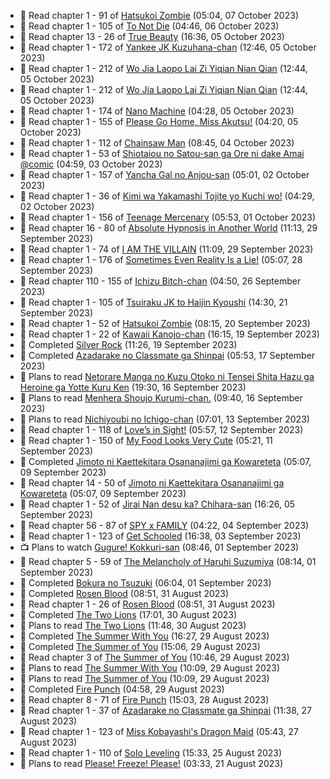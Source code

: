 <!-- ANILIST_ACTIVITY:start -->

-   📖 Read chapter 1 - 91 of [Hatsukoi Zombie](https://anilist.co/manga/86737) (05:04, 07 October 2023)
-   📖 Read chapter 1 - 105 of [To Not Die](https://anilist.co/manga/136099) (04:46, 06 October 2023)
-   📖 Read chapter 13 - 26 of [True Beauty](https://anilist.co/manga/103995) (16:36, 05 October 2023)
-   📖 Read chapter 1 - 172 of [Yankee JK Kuzuhana-chan](https://anilist.co/manga/116822) (12:46, 05 October 2023)
-   📖 Read chapter 1 - 212 of [Wo Jia Laopo Lai Zi Yiqian Nian Qian](https://anilist.co/manga/146267) (12:44, 05 October 2023)
-   📖 Read chapter 1 - 212 of [Wo Jia Laopo Lai Zi Yiqian Nian Qian](https://anilist.co/manga/146267) (12:44, 05 October 2023)
-   📖 Read chapter 1 - 174 of [Nano Machine](https://anilist.co/manga/120980) (04:28, 05 October 2023)
-   📖 Read chapter 1 - 155 of [Please Go Home, Miss Akutsu!](https://anilist.co/manga/113501) (04:20, 05 October 2023)
-   📖 Read chapter 1 - 112 of [Chainsaw Man](https://anilist.co/manga/105778) (08:45, 04 October 2023)
-   📖 Read chapter 1 - 53 of [Shiotaiou no Satou-san ga Ore ni dake Amai @comic](https://anilist.co/manga/123130) (04:59, 03 October 2023)
-   📖 Read chapter 1 - 157 of [Yancha Gal no Anjou-san](https://anilist.co/manga/101315) (05:01, 02 October 2023)
-   📖 Read chapter 1 - 36 of [Kimi wa Yakamashi Tojite yo Kuchi wo!](https://anilist.co/manga/149337) (04:29, 02 October 2023)
-   📖 Read chapter 1 - 156 of [Teenage Mercenary](https://anilist.co/manga/126297) (05:53, 01 October 2023)
-   📖 Read chapter 16 - 80 of [Absolute Hypnosis in Another World](https://anilist.co/manga/145575) (11:13, 29 September 2023)
-   📖 Read chapter 1 - 74 of [I AM THE VILLAIN](https://anilist.co/manga/145498) (11:09, 29 September 2023)
-   📖 Read chapter 1 - 176 of [Sometimes Even Reality Is a Lie!](https://anilist.co/manga/113076) (05:07, 28 September 2023)
-   📖 Read chapter 110 - 155 of [Ichizu Bitch-chan](https://anilist.co/manga/119121) (04:50, 26 September 2023)
-   📖 Read chapter 1 - 105 of [Tsuiraku JK to Haijin Kyoushi](https://anilist.co/manga/99737) (14:30, 21 September 2023)
-   📖 Read chapter 1 - 52 of [Hatsukoi Zombie](https://anilist.co/manga/86737) (08:15, 20 September 2023)
-   📖 Read chapter 1 - 22 of [Kawaii Kanojo-chan](https://anilist.co/manga/144155) (16:15, 19 September 2023)
-   📖 Completed [Silver Rock](https://anilist.co/manga/167758) (11:26, 19 September 2023)
-   📖 Completed [Azadarake no Classmate ga Shinpai](https://anilist.co/manga/166117) (05:53, 17 September 2023)
-   📖 Plans to read [Netorare Manga no Kuzu Otoko ni Tensei Shita Hazu ga Heroine ga Yotte Kuru Ken](https://anilist.co/manga/163733) (19:30, 16 September 2023)
-   📖 Plans to read [Menhera Shoujo Kurumi-chan.](https://anilist.co/manga/118584) (09:40, 16 September 2023)
-   📖 Plans to read [Nichiyoubi no Ichigo-chan](https://anilist.co/manga/150264) (07:01, 13 September 2023)
-   📖 Read chapter 1 - 118 of [Love’s in Sight!](https://anilist.co/manga/107445) (05:57, 12 September 2023)
-   📖 Read chapter 1 - 150 of [My Food Looks Very Cute](https://anilist.co/manga/129345) (05:21, 11 September 2023)
-   📖 Completed [Jimoto ni Kaettekitara Osananajimi ga Kowareteta](https://anilist.co/manga/150890) (05:07, 09 September 2023)
-   📖 Read chapter 14 - 50 of [Jimoto ni Kaettekitara Osananajimi ga Kowareteta](https://anilist.co/manga/150890) (05:07, 09 September 2023)
-   📖 Read chapter 1 - 52 of [Jirai Nan desu ka? Chihara-san](https://anilist.co/manga/137714) (16:26, 05 September 2023)
-   📖 Read chapter 56 - 87 of [SPY x FAMILY](https://anilist.co/manga/108556) (04:22, 04 September 2023)
-   📖 Read chapter 1 - 123 of [Get Schooled](https://anilist.co/manga/128521) (16:38, 03 September 2023)
-   📺 Plans to watch [Gugure! Kokkuri-san](https://anilist.co/anime/20656) (08:46, 01 September 2023)
-   📖 Read chapter 5 - 59 of [The Melancholy of Haruhi Suzumiya](https://anilist.co/manga/31345) (08:14, 01 September 2023)
-   📖 Completed [Bokura no Tsuzuki](https://anilist.co/manga/121364) (06:04, 01 September 2023)
-   📖 Completed [Rosen Blood](https://anilist.co/manga/103030) (08:51, 31 August 2023)
-   📖 Read chapter 1 - 26 of [Rosen Blood](https://anilist.co/manga/103030) (08:51, 31 August 2023)
-   📖 Completed [The Two Lions](https://anilist.co/manga/109791) (17:01, 30 August 2023)
-   📖 Plans to read [The Two Lions](https://anilist.co/manga/109791) (11:48, 30 August 2023)
-   📖 Completed [The Summer With You](https://anilist.co/manga/104203) (16:27, 29 August 2023)
-   📖 Completed [The Summer of You](https://anilist.co/manga/100052) (15:06, 29 August 2023)
-   📖 Read chapter 3 of [The Summer of You](https://anilist.co/manga/100052) (10:46, 29 August 2023)
-   📖 Plans to read [The Summer With You](https://anilist.co/manga/104203) (10:09, 29 August 2023)
-   📖 Plans to read [The Summer of You](https://anilist.co/manga/100052) (10:09, 29 August 2023)
-   📖 Completed [Fire Punch](https://anilist.co/manga/87170) (04:58, 29 August 2023)
-   📖 Read chapter 8 - 71 of [Fire Punch](https://anilist.co/manga/87170) (15:03, 28 August 2023)
-   📖 Read chapter 1 - 37 of [Azadarake no Classmate ga Shinpai](https://anilist.co/manga/166117) (11:38, 27 August 2023)
-   📖 Read chapter 1 - 123 of [Miss Kobayashi's Dragon Maid](https://anilist.co/manga/86303) (05:43, 27 August 2023)
-   📖 Read chapter 1 - 110 of [Solo Leveling](https://anilist.co/manga/105398) (15:33, 25 August 2023)
-   📖 Plans to read [Please! Freeze! Please!](https://anilist.co/manga/116295) (03:33, 21 August 2023)

<!-- ANILIST_ACTIVITY:end -->
